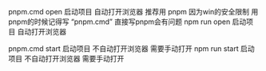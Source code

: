 pnpm.cmd open 启动项目 自动打开浏览器 推荐用 pnpm 因为win的安全限制 用pnpm的时候记得写 “pnpm.cmd” 直接写pnpm会有问题
npm run open 启动项目 自动打开浏览器

pnpm.cmd start 启动项目 不自动打开浏览器 需要手动打开
npm run start 启动项目 不自动打开浏览器 需要手动打开